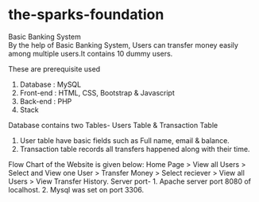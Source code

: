 # the-sparks-foundation
Basic Banking System  
By the help of Basic Banking System, Users can transfer money easily among multiple users.It contains 10 dummy users. 

These are prerequisite used
  1. Database : MySQL   
  2. Front-end : HTML, CSS, Bootstrap & Javascript 
  3. Back-end : PHP
  4. Stack 

Database contains two Tables- Users Table & Transaction Table 
   1. User table have basic fields such as Full name, email & balance. 
   2. Transaction table records all transfers happened along with their time.  

Flow Chart of the Website is given below: 
    Home Page > View all Users > Select and View one User > Transfer Money > Select reciever > View all Users > View Transfer History.
Server port-
    1. Apache server port 8080 of localhost. 
    2. Mysql was set on port 3306.
